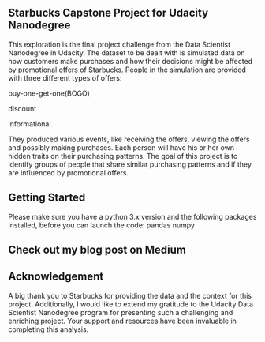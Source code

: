 ## Starbucks Capstone Project for Udacity Nanodegree

This exploration is the final project challenge from the Data Scientist Nanodegree in Udacity. The dataset to be dealt with is simulated data on how customers make purchases and how their decisions might be affected by promotional offers of Starbucks. People in the simulation are provided with three different types of offers:

buy-one-get-one(BOGO)

discount

informational.

They produced various events, like receiving the offers, viewing the offers and possibly making purchases. Each person will have his or her own hidden traits on their purchasing patterns. The goal of this project is to identify groups of people that share similar purchasing patterns and if they are influenced by promotional offers.


## Getting Started
Please make sure you have a python 3.x version and the following packages installed, before you can launch the code:
pandas
numpy


## Check out my blog post on Medium



## Acknowledgement
A big thank you to Starbucks for providing the data and the context for this project. Additionally, I would like to extend my gratitude to the Udacity Data Scientist Nanodegree program for presenting such a challenging and enriching project. Your support and resources have been invaluable in completing this analysis.

